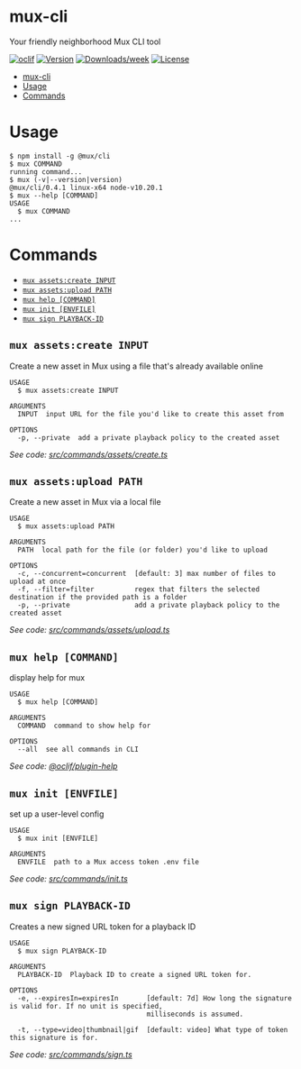 # mux-cli

Your friendly neighborhood Mux CLI tool

[![oclif](https://img.shields.io/badge/cli-oclif-brightgreen.svg)](https://oclif.io)
[![Version](https://img.shields.io/npm/v/@mux/cli.svg)](https://npmjs.org/package/@mux/cli)
[![Downloads/week](https://img.shields.io/npm/dw/@mux/cli.svg)](https://npmjs.org/package/@mux/cli)
[![License](https://img.shields.io/npm/l/@mux/cli.svg)](https://github.com/muxinc/cli/blob/master/package.json)

<!-- toc -->
* [mux-cli](#mux-cli)
* [Usage](#usage)
* [Commands](#commands)
<!-- tocstop -->

# Usage

<!-- usage -->
```sh-session
$ npm install -g @mux/cli
$ mux COMMAND
running command...
$ mux (-v|--version|version)
@mux/cli/0.4.1 linux-x64 node-v10.20.1
$ mux --help [COMMAND]
USAGE
  $ mux COMMAND
...
```
<!-- usagestop -->

# Commands

<!-- commands -->
* [`mux assets:create INPUT`](#mux-assetscreate-input)
* [`mux assets:upload PATH`](#mux-assetsupload-path)
* [`mux help [COMMAND]`](#mux-help-command)
* [`mux init [ENVFILE]`](#mux-init-envfile)
* [`mux sign PLAYBACK-ID`](#mux-sign-playback-id)

## `mux assets:create INPUT`

Create a new asset in Mux using a file that's already available online

```
USAGE
  $ mux assets:create INPUT

ARGUMENTS
  INPUT  input URL for the file you'd like to create this asset from

OPTIONS
  -p, --private  add a private playback policy to the created asset
```

_See code: [src/commands/assets/create.ts](https://github.com/muxinc/cli/blob/v0.4.1/src/commands/assets/create.ts)_

## `mux assets:upload PATH`

Create a new asset in Mux via a local file

```
USAGE
  $ mux assets:upload PATH

ARGUMENTS
  PATH  local path for the file (or folder) you'd like to upload

OPTIONS
  -c, --concurrent=concurrent  [default: 3] max number of files to upload at once
  -f, --filter=filter          regex that filters the selected destination if the provided path is a folder
  -p, --private                add a private playback policy to the created asset
```

_See code: [src/commands/assets/upload.ts](https://github.com/muxinc/cli/blob/v0.4.1/src/commands/assets/upload.ts)_

## `mux help [COMMAND]`

display help for mux

```
USAGE
  $ mux help [COMMAND]

ARGUMENTS
  COMMAND  command to show help for

OPTIONS
  --all  see all commands in CLI
```

_See code: [@oclif/plugin-help](https://github.com/oclif/plugin-help/blob/v2.1.6/src/commands/help.ts)_

## `mux init [ENVFILE]`

set up a user-level config

```
USAGE
  $ mux init [ENVFILE]

ARGUMENTS
  ENVFILE  path to a Mux access token .env file
```

_See code: [src/commands/init.ts](https://github.com/muxinc/cli/blob/v0.4.1/src/commands/init.ts)_

## `mux sign PLAYBACK-ID`

Creates a new signed URL token for a playback ID

```
USAGE
  $ mux sign PLAYBACK-ID

ARGUMENTS
  PLAYBACK-ID  Playback ID to create a signed URL token for.

OPTIONS
  -e, --expiresIn=expiresIn       [default: 7d] How long the signature is valid for. If no unit is specified,
                                  milliseconds is assumed.

  -t, --type=video|thumbnail|gif  [default: video] What type of token this signature is for.
```

_See code: [src/commands/sign.ts](https://github.com/muxinc/cli/blob/v0.4.1/src/commands/sign.ts)_
<!-- commandsstop -->
